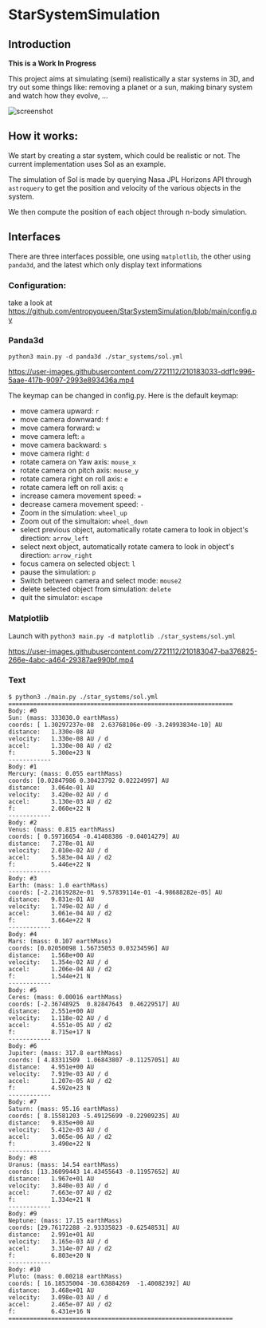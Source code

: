 # StarSystemSimulation

## Introduction

**This is a Work In Progress**

This project aims at simulating (semi) realistically a star systems in 3D, and try out some things like: 
removing a planet or a sun, making binary system and watch how they evolve, ...

![screenshot](./screenshot/screenshot.png)

## How it works:

We start by creating a star system, which could be realistic or not. The current implementation uses Sol as an example.

The simulation of Sol is made by querying Nasa JPL Horizons API through `astroquery` to get the position and velocity of
the various objects in the system.

We then compute the position of each object through n-body simulation.

## Interfaces

There are three interfaces possible, one using `matplotlib`, the other using `panda3d`, and the latest which only display text informations

### Configuration:

take a look at https://github.com/entropyqueen/StarSystemSimulation/blob/main/config.py 

### Panda3d

`python3 main.py -d panda3d ./star_systems/sol.yml`

https://user-images.githubusercontent.com/2721112/210183033-ddf1c996-5aae-417b-9097-2993e893436a.mp4

The keymap can be changed in config.py.
Here is the default keymap:

- move camera upward: `r`
- move camera downward: `f`
- move camera forward: `w`
- move camera left: `a`
- move camera backward: `s`
- move camera right: `d`
- rotate camera on Yaw axis: `mouse_x`
- rotate camera on pitch axis: `mouse_y`
- rotate camera right on roll axis: `e`
- rotate camera left on roll axis: `q`
- increase camera movement speed: `=`
- decrease camera movement speed: `-`
- Zoom in the simulation: `wheel_up`
- Zoom out of the simultaion: `wheel_down`
- select previous object, automatically rotate camera to look in object's direction: `arrow_left`
- select next object, automatically rotate camera to look in object's direction: `arrow_right`
- focus camera on selected object: `l`
- pause the simulation: `p`
- Switch between camera and select mode: `mouse2`
- delete selected object from simulation: `delete`
- quit the simulator: `escape`

### Matplotlib

Launch with
`python3 main.py -d matplotlib ./star_systems/sol.yml`

https://user-images.githubusercontent.com/2721112/210183047-ba376825-266e-4abc-a464-29387ae990bf.mp4


### Text

```
$ python3 ./main.py ./star_systems/sol.yml
===============================================================
Body: #0
Sun: (mass: 333030.0 earthMass)
coords:	[ 1.30297237e-08  2.63768106e-09 -3.24993834e-10] AU
distance:	1.330e-08 AU
velocity:	1.330e-08 AU / d
accel:		1.330e-08 AU / d2
f:			5.300e+23 N
------------
Body: #1
Mercury: (mass: 0.055 earthMass)
coords:	[0.02847986 0.30423792 0.02224997] AU
distance:	3.064e-01 AU
velocity:	3.420e-02 AU / d
accel:		3.130e-03 AU / d2
f:			2.060e+22 N
------------
Body: #2
Venus: (mass: 0.815 earthMass)
coords:	[ 0.59716654 -0.41408386 -0.04014279] AU
distance:	7.278e-01 AU
velocity:	2.010e-02 AU / d
accel:		5.583e-04 AU / d2
f:			5.446e+22 N
------------
Body: #3
Earth: (mass: 1.0 earthMass)
coords:	[-2.21619282e-01  9.57839114e-01 -4.98688282e-05] AU
distance:	9.831e-01 AU
velocity:	1.749e-02 AU / d
accel:		3.061e-04 AU / d2
f:			3.664e+22 N
------------
Body: #4
Mars: (mass: 0.107 earthMass)
coords:	[0.02050098 1.56735053 0.03234596] AU
distance:	1.568e+00 AU
velocity:	1.354e-02 AU / d
accel:		1.206e-04 AU / d2
f:			1.544e+21 N
------------
Body: #5
Ceres: (mass: 0.00016 earthMass)
coords:	[-2.36748925  0.82847643  0.46229517] AU
distance:	2.551e+00 AU
velocity:	1.118e-02 AU / d
accel:		4.551e-05 AU / d2
f:			8.715e+17 N
------------
Body: #6
Jupiter: (mass: 317.8 earthMass)
coords:	[ 4.83311509  1.06843807 -0.11257051] AU
distance:	4.951e+00 AU
velocity:	7.919e-03 AU / d
accel:		1.207e-05 AU / d2
f:			4.592e+23 N
------------
Body: #7
Saturn: (mass: 95.16 earthMass)
coords:	[ 8.15581203 -5.49125699 -0.22909235] AU
distance:	9.835e+00 AU
velocity:	5.412e-03 AU / d
accel:		3.065e-06 AU / d2
f:			3.490e+22 N
------------
Body: #8
Uranus: (mass: 14.54 earthMass)
coords:	[13.36099443 14.43455643 -0.11957652] AU
distance:	1.967e+01 AU
velocity:	3.840e-03 AU / d
accel:		7.663e-07 AU / d2
f:			1.334e+21 N
------------
Body: #9
Neptune: (mass: 17.15 earthMass)
coords:	[29.76172288 -2.93335823 -0.62548531] AU
distance:	2.991e+01 AU
velocity:	3.165e-03 AU / d
accel:		3.314e-07 AU / d2
f:			6.803e+20 N
------------
Body: #10
Pluto: (mass: 0.00218 earthMass)
coords:	[ 16.18535004 -30.63884269  -1.40082392] AU
distance:	3.468e+01 AU
velocity:	3.098e-03 AU / d
accel:		2.465e-07 AU / d2
f:			6.431e+16 N
===============================================================
```

